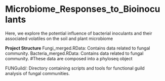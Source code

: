 # Microbiome_Responses_to_Bioinoculants
Here, we explore the potential influence of bacterial inoculants and their associated volatiles on the soil and plant microbiome


**Project Structure**
Fungi_merged.RData: Contains data related to fungal community.
Bacteria_merged.RData: Contains data related to fungal community.
#These data are composed into a phyloseq object

FUNGuild/: Directory containing scripts and tools for functional guild analysis of fungal communities.

```
